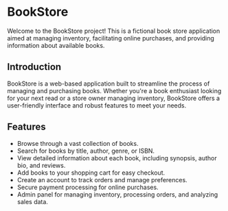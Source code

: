 # BookStore

Welcome to the BookStore project! This is a fictional book store application aimed at managing inventory, facilitating online purchases, and providing information about available books.

## Introduction

BookStore is a web-based application built to streamline the process of managing and purchasing books. Whether you're a book enthusiast looking for your next read or a store owner managing inventory, BookStore offers a user-friendly interface and robust features to meet your needs.

## Features

- Browse through a vast collection of books.
- Search for books by title, author, genre, or ISBN.
- View detailed information about each book, including synopsis, author bio, and reviews.
- Add books to your shopping cart for easy checkout.
- Create an account to track orders and manage preferences.
- Secure payment processing for online purchases.
- Admin panel for managing inventory, processing orders, and analyzing sales data.
